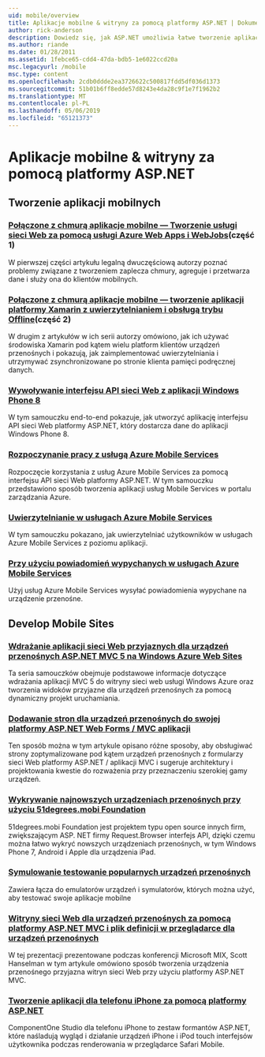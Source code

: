 ```yaml
---
uid: mobile/overview
title: Aplikacje mobilne & witryny za pomocą platformy ASP.NET | Dokumentacja firmy Microsoft
author: rick-anderson
description: Dowiedz się, jak ASP.NET umożliwia łatwe tworzenie aplikacji sieci Web dla urządzeń przenośnych
ms.author: riande
ms.date: 01/28/2011
ms.assetid: 1febce65-cdd4-47da-bdb5-1e6022ccd20a
msc.legacyurl: /mobile
msc.type: content
ms.openlocfilehash: 2cdb0ddde2ea3726622c500817fdd5df036d1373
ms.sourcegitcommit: 51b01b6ff8edde57d8243e4da28c9f1e7f1962b2
ms.translationtype: MT
ms.contentlocale: pl-PL
ms.lasthandoff: 05/06/2019
ms.locfileid: "65121373"
---
```

# <a name="mobile-apps--sites-with-aspnet"></a>Aplikacje mobilne & witryny za pomocą platformy ASP.NET

## <a name="develop-mobile-apps"></a>Tworzenie aplikacji mobilnych

### <a name="cloud-connected-mobile-apps---create-a-web-service-with-azure-web-apps-and-webjobshttpsmsdnmicrosoftcommagazinemt185572part-1"></a>[Połączone z chmurą aplikacje mobilne — Tworzenie usługi sieci Web za pomocą usługi Azure Web Apps i WebJobs](https://msdn.microsoft.com/magazine/mt185572)(część 1)

W pierwszej części artykułu legalną dwuczęściową autorzy poznać problemy związane z tworzeniem zaplecza chmury, agreguje i przetwarza dane i służy ona do klientów mobilnych.

### <a name="cloud-connected-mobile-apps---build-a-xamarin-app-with-authentication-and-offline-supporthttpsmsdnmicrosoftcommagazinemt422581aspxpart-2"></a>[Połączone z chmurą aplikacje mobilne — tworzenie aplikacji platformy Xamarin z uwierzytelnianiem i obsługą trybu Offline](https://msdn.microsoft.com/magazine/mt422581.aspx)(część 2)

W drugim z artykułów w ich serii autorzy omówiono, jak ich używać środowiska Xamarin pod kątem wielu platform klientów urządzeń przenośnych i pokazują, jak zaimplementować uwierzytelniania i utrzymywać zsynchronizowane po stronie klienta pamięci podręcznej danych.

### <a name="calling-web-api-from-a-windows-phone-8-applicationweb-apioverviewmobile-clientscalling-web-api-from-a-windows-phone-8-applicationmd"></a>[Wywoływanie interfejsu API sieci Web z aplikacji Windows Phone 8](../web-api/overview/mobile-clients/calling-web-api-from-a-windows-phone-8-application.md)

W tym samouczku end-to-end pokazuje, jak utworzyć aplikację interfejsu API sieci Web platformy ASP.NET, który dostarcza dane do aplikacji Windows Phone 8.

### <a name="get-started-with-azure-mobile-serviceshttpsazuremicrosoftcomdocumentationarticlesmobile-services-dotnet-backend-windows-store-dotnet-get-startedwtmcidzumoaspnet"></a>[Rozpoczynanie pracy z usługą Azure Mobile Services](https://azure.microsoft.com/documentation/articles/mobile-services-dotnet-backend-windows-store-dotnet-get-started?WT.mc_id=zumo_aspnet)

Rozpoczęcie korzystania z usług Azure Mobile Services za pomocą interfejsu API sieci Web platformy ASP.NET. W tym samouczku przedstawiono sposób tworzenia aplikacji usług Mobile Services w portalu zarządzania Azure.

### <a name="authentication-in-azure-mobile-serviceshttpsazuremicrosoftcomdocumentationarticlesmobile-services-dotnet-backend-windows-store-dotnet-get-started-userswtmcidzumoaspnet"></a>[Uwierzytelnianie w usługach Azure Mobile Services](https://azure.microsoft.com/documentation/articles/mobile-services-dotnet-backend-windows-store-dotnet-get-started-users/?WT.mc_id=zumo_aspnet)

W tym samouczku pokazano, jak uwierzytelniać użytkowników w usługach Azure Mobile Services z poziomu aplikacji.

### <a name="using-push-notifications-in-azure-mobile-serviceshttpsazuremicrosoftcomdocumentationarticlesmobile-services-dotnet-backend-windows-store-dotnet-get-started-pushwtmcidzumoaspnet"></a>[Przy użyciu powiadomień wypychanych w usługach Azure Mobile Services](https://azure.microsoft.com/documentation/articles/mobile-services-dotnet-backend-windows-store-dotnet-get-started-push/?WT.mc_id=zumo_aspnet)

Użyj usług Azure Mobile Services wysyłać powiadomienia wypychane na urządzenie przenośne.

## <a name="develop-mobile-sites"></a>Develop Mobile Sites

### <a name="deploy-an-mobile-friendly-aspnet-mvc-5-web-application-on-windows-azure-web-siteshttpsdocsmicrosoftcomazureapp-service-webweb-sites-dotnet-deploy-aspnet-mvc-mobile-app"></a>[Wdrażanie aplikacji sieci Web przyjaznych dla urządzeń przenośnych ASP.NET MVC 5 na Windows Azure Web Sites](https://docs.microsoft.com/azure/app-service-web/web-sites-dotnet-deploy-aspnet-mvc-mobile-app)

Ta seria samouczków obejmuje podstawowe informacje dotyczące wdrażania aplikacji MVC 5 do witryny sieci web usługi Windows Azure oraz tworzenia widoków przyjazne dla urządzeń przenośnych za pomocą dynamiczny projekt uruchamiania.

### <a name="add-mobile-pages-to-your-aspnet-web-forms--mvc-applicationwhitepapersadd-mobile-pages-to-your-aspnet-web-forms-mvc-applicationmd"></a>[Dodawanie stron dla urządzeń przenośnych do swojej platformy ASP.NET Web Forms / MVC aplikacji](../whitepapers/add-mobile-pages-to-your-aspnet-web-forms-mvc-application.md)

Ten sposób można w tym artykule opisano różne sposoby, aby obsługiwać strony zoptymalizowane pod kątem urządzeń przenośnych z formularzy sieci Web platformy ASP.NET / aplikacji MVC i sugeruje architektury i projektowania kwestie do rozważenia przy przeznaczeniu szerokiej gamy urządzeń.

### <a name="detect-the-latest-mobile-devices-using-51degreesmobi-foundationhttpsgithubcom51degreesdotnet-device-detection"></a>[Wykrywanie najnowszych urządzeniach przenośnych przy użyciu 51degrees.mobi Foundation](https://github.com/51Degrees/dotNET-Device-Detection)

51degrees.mobi Foundation jest projektem typu open source innych firm, zwiększającym ASP. NET firmy Request.Browser interfejs API, dzięki czemu można łatwo wykryć nowszych urządzeniach przenośnych, w tym Windows Phone 7, Android i Apple dla urządzenia iPad.

### <a name="simulate-popular-mobile-devices-for-testingdevice-simulatorsmd"></a>[Symulowanie testowanie popularnych urządzeń przenośnych](device-simulators.md)

Zawiera łącza do emulatorów urządzeń i symulatorów, których można użyć, aby testować swoje aplikacje mobilne

### <a name="mobile-web-sites-with-aspnet-mvc-and-the-mobile-browser-definition-filehttpwwwhanselmancomblogmixmobilewebsiteswithaspnetmvcandthemobilebrowserdefinitionfileaspx"></a>[Witryny sieci Web dla urządzeń przenośnych za pomocą platformy ASP.NET MVC i plik definicji w przeglądarce dla urządzeń przenośnych](http://www.hanselman.com/blog/MixMobileWebSitesWithASPNETMVCAndTheMobileBrowserDefinitionFile.aspx)

W tej prezentacji prezentowane podczas konferencji Microsoft MIX, Scott Hanselman w tym artykule omówiono sposób tworzenia urządzenia przenośnego przyjazna witryn sieci Web przy użyciu platformy ASP.NET MVC.

### <a name="develop-iphone-applications-with-aspnethttplabscomponentonecomiphone"></a>[Tworzenie aplikacji dla telefonu iPhone za pomocą platformy ASP.NET](http://labs.componentone.com/iPhone/)

ComponentOne Studio dla telefonu iPhone to zestaw formantów ASP.NET, które naśladują wygląd i działanie urządzeń iPhone i iPod touch interfejsów użytkownika podczas renderowania w przeglądarce Safari Mobile.

